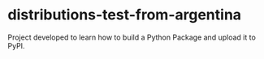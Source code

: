 # distributions-test-from-argentina
Project developed to learn how to build a Python Package and upload it to PyPI.

